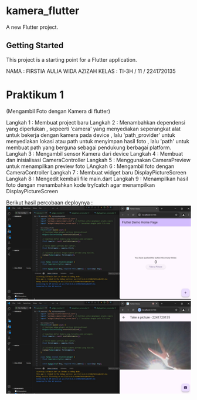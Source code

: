 # kamera_flutter

A new Flutter project.

## Getting Started

This project is a starting point for a Flutter application.

NAMA  : FIRSTIA AULIA WIDA AZIZAH
KELAS : TI-3H / 11 / 2241720135

# Praktikum 1
(Mengambil Foto dengan Kamera di flutter)

Langkah 1 : Membuat project baru 
Langkah 2 : Menambahkan dependensi yang diperlukan , sepeerti 'camera' yang menyediakan seperangkat alat untuk bekerja dengan kamera pada device , lalu 'path_provider' untuk menyediakan lokasi atau path untuk menyimpan hasil foto , lalu 'path' untuk membuat path yang berguna sebagai pendukung berbagai platform.
Langkah 3 : Mengambil sensor Kamera dari device
Langkah 4 : Membuat dan inisialisasi CameraController
Langkah 5 : Menggunakan CameraPreview untuk menampilkan preview foto
LAngkah 6 : Mengambil foto dengan CameraController
Langkah 7 : Membuat widget baru DisplayPictureScreen
Langkah 8 : Mengedit kembali file main.dart
Langkah 9 : Menampilkan hasil foto dengan menambahkan kode try/catch agar menampilkan DisplayPictureScreen

Berikut hasil percobaan deploynya :
![Screenshoot](images\prak1.1.jpg)
![Screenshoot](images\prak1.2.jpg) 